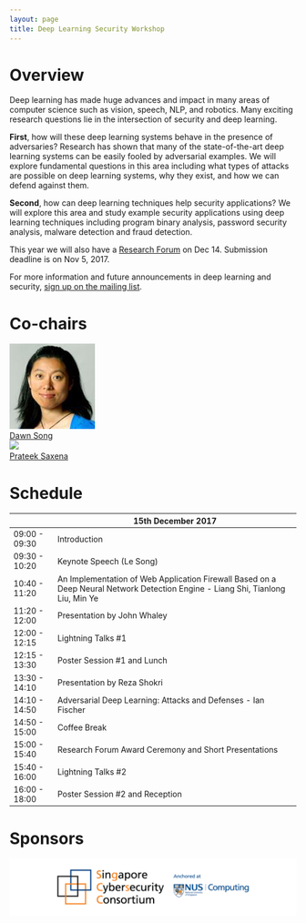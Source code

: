 ```yaml
---
layout: page
title: Deep Learning Security Workshop
---
```


# Overview

Deep learning has made huge advances and impact in many
areas of computer science such as vision, speech, NLP, and
robotics. Many exciting research questions lie in the
intersection of security and deep learning.

**First**, how will these deep learning systems behave in the
presence of adversaries? Research has shown that many of the
state-of-the-art deep learning systems can be easily fooled by
adversarial examples. We will explore fundamental questions in
this area including what types of attacks are possible on deep
learning systems, why they exist, and how we can defend
against them.

**Second**, how can deep learning techniques help security
applications? We will explore this area and study example
security applications using deep learning techniques including
program binary analysis, password security analysis, malware
detection and fraud detection.

This year we will also have a [Research Forum](forum.md) on Dec 14. Submission deadline is on Nov 5, 2017.

For more information and future announcements in deep learning and security, [sign up on the mailing list](https://groups.google.com/d/forum/deep-learning-security).

# Co-chairs

<div class="instructors">
     <div class="instructor">
       <a href="https://people.eecs.berkeley.edu/~dawnsong/">
         <div class="instructorphoto"><img src="assets/people/dawnsong.jpg"/></div>
         <div>Dawn Song</div>
       </a>
     </div>
     <div class="instructor">
       <a href="http://www.comp.nus.edu.sg/~prateeks/">
         <div class="instructorphoto"><img src="http://www.cs.berkeley.edu/~prateeks/photo-2.jpg"/></div>
         <div>Prateek Saxena</div>
       </a>
     </div>
</div>

# Schedule


|               | 15th December 2017                                                                                                              |
|---------------|---------------------------------------------------------------------------------------------------------------------------------|
| 09:00 - 09:30 | Introduction                                                                                                                    |
| 09:30 - 10:20 | Keynote Speech (Le Song)                                                                                                        |
| 10:40 - 11:20 | An Implementation of Web Application Firewall Based on a Deep Neural Network Detection Engine - Liang Shi, Tianlong Liu, Min Ye |
| 11:20 - 12:00 | Presentation by John Whaley                                                                                                     |
| 12:00 - 12:15 | Lightning Talks #1                                                                                                              |
| 12:15 - 13:30 | Poster Session #1 and Lunch                                                                                                     |
| 13:30 - 14:10 | Presentation by Reza Shokri                                                                                                     |
| 14:10 - 14:50 | Adversarial Deep Learning: Attacks and Defenses - Ian Fischer                                                                   |
| 14:50 - 15:00 | Coffee Break                                                                                                                    |
| 15:00 - 15:40 | Research Forum Award Ceremony and Short Presentations                                                                           |
| 15:40 - 16:00 | Lightning Talks #2                                                                                                              |
| 16:00 - 18:00 | Poster Session #2 and Reception        


# Sponsors

![Sponsors](assets/logo/banner.png)

